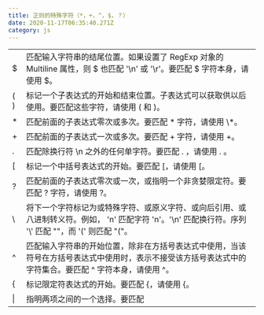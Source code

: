 ```yaml
---
title: 正则的特殊字符（*，+，^，$，？）
date: 2020-11-17T06:35:40.271Z
category: js
---
```



|     |                                                                                               |
| --- | --------------------------------------------------------------------------------------------- |
| $   | 匹配输入字符串的结尾位置。如果设置了 RegExp 对象的 Multiline 属性，则 $ 也匹配 '\n' 或 '\r'。要匹配 $ 字符本身，请使用 \$。             |
| ( ) | 标记一个子表达式的开始和结束位置。子表达式可以获取供以后使用。要匹配这些字符，请使用 \( 和 \)。                                           |
| \*  | 匹配前面的子表达式零次或多次。要匹配 \* 字符，请使用 \\*。                                                             |
| +   | 匹配前面的子表达式一次或多次。要匹配 + 字符，请使用 \+。                                                               |
| .   | 匹配除换行符 \n 之外的任何单字符。要匹配 . ，请使用 \. 。                                                            |
| [   | 标记一个中括号表达式的开始。要匹配 [，请使用 \[。                                                                   |
| ?   | 匹配前面的子表达式零次或一次，或指明一个非贪婪限定符。要匹配 ? 字符，请使用 \?。                                                   |
| \   | 将下一个字符标记为或特殊字符、或原义字符、或向后引用、或八进制转义符。例如， 'n' 匹配字符 'n'。'\n' 匹配换行符。序列 '\\' 匹配 "\"，而 '\(' 则匹配 "("。 |
| ^   | 匹配输入字符串的开始位置，除非在方括号表达式中使用，当该符号在方括号表达式中使用时，表示不接受该方括号表达式中的字符集合。要匹配 ^ 字符本身，请使用 \^。               |
| {   | 标记限定符表达式的开始。要匹配 {，请使用 \{。                                                                     |
| \|  | 指明两项之间的一个选择。要匹配 |，请使用 \|。                                                                     |